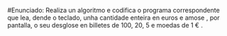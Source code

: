 #Enunciado: Realiza un algoritmo e codifica o programa correspondente  que lea, dende o teclado, unha cantidade enteira en euros e amose , por pantalla, o seu desglose en billetes de 100, 20, 5 e moedas de 1 € .

